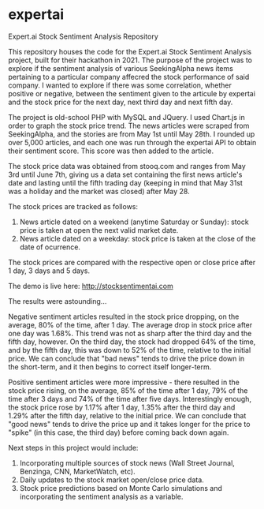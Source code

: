 # expertai
Expert.ai Stock Sentiment Analysis Repository

This repository houses the code for the Expert.ai Stock Sentiment Analysis project, built for their hackathon in 2021.
The purpose of the project was to explore if the sentiment analysis of various SeekingAlpha news items pertaining to a particular company affecred the stock performance of said company. I wanted to explore if there was some correlation, whether positive or negative, between the sentiment given to the articule by expertai and the stock price for the next day, next third day and next fifth day.

The project is old-school PHP with MySQL and JQuery.  I used Chart.js in order to graph the stock price trend.  The news articles were scraped from SeekingAlpha, and the stories are from May 1st until May 28th.  I rounded up over 5,000 articles, and each one was run through the expertai API to obtain their sentiment score.  This score was then added to the article.

The stock price data was obtained from stooq.com and ranges from May 3rd until June 7th, giving us a data set containing the first news article's date and lasting until the fifth trading day (keeping in mind that May 31st was a holiday and the market was closed) after May 28.

The stock prices are tracked as follows:
1) News article dated on a weekend (anytime Saturday or Sunday): stock price is taken at open the next valid market date.
2) News article dated on a weekday: stock price is taken at the close of the date of ocurrence.

The stock prices are compared with the respective open or close price after 1 day, 3 days and 5 days.

The demo is live here: <a href="http://stocksentimentai.com" target="_blank">http://stocksentimentai.com</a>

The results were astounding...

Negative sentiment articles resulted in the stock price dropping, on the average, 80% of the time, after 1 day.  The average drop in stock price after one day was 1.68%.  This trend was not as sharp after the third day and the fifth day, however.  On the third day, the stock had dropped 64% of the time, and by the fifth day, this was down to 52% of the time, relative to the initial price.  We can conclude that "bad news" tends to drive the price down in the short-term, and it then begins to correct itself longer-term.

Positive sentiment articles were more impressive - there resulted in the stock price rising, on the average, 85% of the time after 1 day, 79% of the time after 3 days and 74% of the time after five days.  Interestingly enough, the stock price rose by 1.17% after 1 day, 1.35% after the third day and 1.29% after the fifth day, relative to the initial price.  We can conclude that "good news" tends to drive the price up and it takes longer for the price to "spike" (in this case, the third day) before coming back down again.

Next steps in this project would include:
1) Incorporating multiple sources of stock news (Wall Street Journal, Benzinga, CNN, MarketWatch, etc).
2) Daily updates to the stock market open/close price data.
3) Stock price predictions based on Monte Carlo simulations and incorporating the sentiment analysis as a variable.

